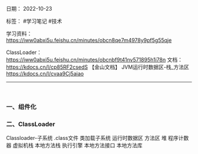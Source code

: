日期： 2022-10-23

标签： #学习笔记 #技术

学习资料：
https://iww0abxi5u.feishu.cn/minutes/obcn8qe7m4978y9pf5g55qje 

ClassLoader： https://iww0abxi5u.feishu.cn/minutes/obcnbf9t41nv571895h1i78n
文档： https://kdocs.cn/l/cp85RF2csedS 【金山文档】 JVM运行时数据区-栈_方法区
https://kdocs.cn/l/cvaa9Cj5aiao

---
<br>

### 一、组件化


### 二、ClassLoader
Classloader-子系统
.class文件
类加载子系统
运行时数据区
方法区
堆
程序计数器
虚拟机栈
本地方法栈
执行引擎
本地方法接口
本地方法库